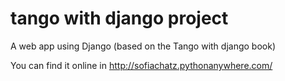 # tango with django project
A web app using Django (based on the Tango with django book)

You can find it online in http://sofiachatz.pythonanywhere.com/
